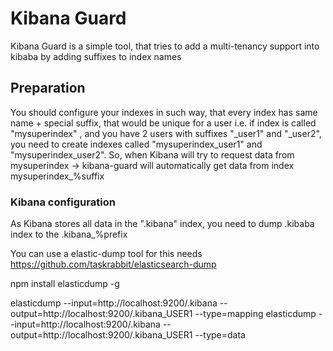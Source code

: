 # Kibana Guard

Kibana Guard is a simple tool, that tries to add a multi-tenancy support into kibaba by adding suffixes to index names

## Preparation

You should configure your indexes in such way, that every index has same name + special suffix, that would be unique for a user
i.e. if index is called "mysuperindex" , and you have 2 users with suffixes "\_user1" and "\_user2", you need to create indexes called "mysuperindex_user1" and "mysuperindex_user2".
So, when Kibana will try to request data from mysuperindex -> kibana-guard will automatically get data from index mysuperindex_%suffix

### Kibana configuration

As Kibana stores all data in the ".kibana" index, you need to dump .kibaba index to the .kibana_%prefix 

You can use a elastic-dump tool for this needs
https://github.com/taskrabbit/elasticsearch-dump

npm install elasticdump -g

elasticdump --input=http://localhost:9200/.kibana --output=http://localhost:9200/.kibana_USER1 --type=mapping
elasticdump --input=http://localhost:9200/.kibana --output=http://localhost:9200/.kibana_USER1 --type=data


